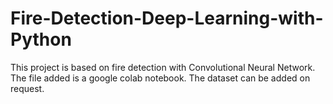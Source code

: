 # Fire-Detection-Deep-Learning-with-Python
This project is based on fire detection with Convolutional Neural Network. The file added is a google colab notebook. The dataset can be added on request. 
